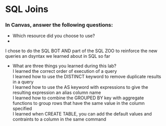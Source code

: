 # SQL Joins


### In Canvas, answer the following questions:

- Which resource did you choose to use?
- <br>
I chose to do the SQL BOT AND part of the SQL ZOO to reinforce the new queries an dsyntax we learned about in SQL so far

- What are three things you learned during this lab?<br>
I learned the correct order of execution of a query<br>
I learned how to use the DISTINCT keyword to remove duplicate results in a query<br>
I learned how to use the AS keyword with expressions to give the resulting expression an alias column name<br>
I learned how to combine the GROUPED BY key with aggregate functions to group rows that have the same value in the column specified<br>
I learned when CREATE TABLE, you can add the default values and contraints to a column in the same command
